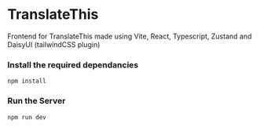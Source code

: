 # TranslateThis

Frontend for TranslateThis made using Vite, React, Typescript, Zustand and DaisyUI (tailwindCSS plugin)

### Install the required dependancies

```
npm install
```

### Run the Server

```
npm run dev
```
